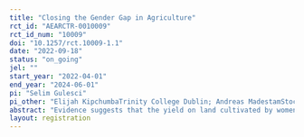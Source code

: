 ```yaml
---
title: "Closing the Gender Gap in Agriculture"
rct_id: "AEARCTR-0010009"
rct_id_num: "10009"
doi: "10.1257/rct.10009-1.1"
date: "2022-09-18"
status: "on_going"
jel: ""
start_year: "2022-04-01"
end_year: "2024-06-01"
pi: "Selim Gulesci"
pi_other: "Elijah KipchumbaTrinity College Dublin; Andreas MadestamStockholm University; Alexander NasstromStockholm University; Munshi Sulaiman; Esau TugumeBRAC International"
abstract: "Evidence suggests that the yield on land cultivated by women in Sub-Saharan Africa is lower than that on land cultivated by men. On average, women are less likely to use new technologies or inputs, but the reasons behind this are unclear. In this project, we will investigate one potential explanation behind the gender gap in agricultural productivity: that women may lack the necessary skills required to access new technologies and inputs that in turn enable productive investments. We will cooperate with an NGO (BRAC) in Uganda. We will evaluate a new program that provides training in soft skills to female farmers. We will also study the effect of disseminating information about composting technology that enables farmers to improve the productivity of their land while improving environmental sustainability. We will investigate whether female farmers are less likely to use composting (as found in previous literature for other technological innovations) and whether the gap between the sexes is smaller for women who have received the soft skills training. The experiment will shed light on the extent to which the lack of soft skills limit the use of new agricultural technologies among women (relative to men) and whether the NGO’s program can help reduce any gender differences. The project's findings will help design policies that empower female farmers and increase their productivity."
layout: registration
---
```


